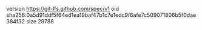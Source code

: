 version https://git-lfs.github.com/spec/v1
oid sha256:0a5d91ddf5f64ed1ea19baf47b1c7e1edc9f6afe7c509071806b5f0dae384f32
size 29788
